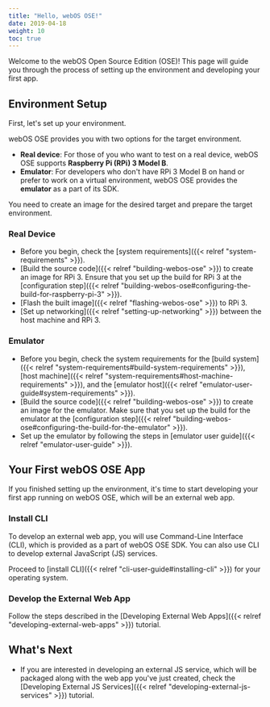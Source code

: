 ```yaml
---
title: "Hello, webOS OSE!"
date: 2019-04-18
weight: 10
toc: true
---
```


Welcome to the webOS Open Source Edition (OSE)! This page will guide you through the process of setting up the environment and developing your first app.

## Environment Setup

First, let's set up your environment.

webOS OSE provides you with two options for the target environment.

* **Real device**: For those of you who want to test on a real device, webOS OSE supports **Raspberry Pi (RPi) 3 Model B**.
* **Emulator**: For developers who don't have RPi 3 Model B on hand or prefer to work on a virtual environment, webOS OSE provides the **emulator** as a part of its SDK.

You need to create an image for the desired target and prepare the target environment.

### Real Device

* Before you begin, check the [system requirements]({{< relref "system-requirements" >}}).
* [Build the source code]({{< relref "building-webos-ose" >}}) to create an image for RPi 3. Ensure that you set up the build for RPi 3 at the [configuration step]({{< relref "building-webos-ose#configuring-the-build-for-raspberry-pi-3" >}}).
* [Flash the built image]({{< relref "flashing-webos-ose" >}}) to RPi 3.
* [Set up networking]({{< relref "setting-up-networking" >}}) between the host machine and RPi 3.

### Emulator

* Before you begin, check the system requirements for the [build system]({{< relref "system-requirements#build-system-requirements" >}}), [host machine]({{< relref "system-requirements#host-machine-requirements" >}}), and the [emulator host]({{< relref "emulator-user-guide#system-requirements" >}}).
* [Build the source code]({{< relref "building-webos-ose" >}}) to create an image for the emulator. Make sure that you set up the build for the emulator at the [configuration step]({{< relref "building-webos-ose#configuring-the-build-for-the-emulator" >}}).
* Set up the emulator by following the steps in [emulator user guide]({{< relref "emulator-user-guide" >}}).

## Your First webOS OSE App

If you finished setting up the environment, it's time to start developing your first app running on webOS OSE, which will be an external web app.

### Install CLI

To develop an external web app, you will use Command-Line Interface (CLI), which is provided as a part of webOS OSE SDK. You can also use CLI to develop external JavaScript (JS) services.

Proceed to [install CLI]({{< relref "cli-user-guide#installing-cli" >}}) for your operating system.

### Develop the External Web App

Follow the steps described in the [Developing External Web Apps]({{< relref "developing-external-web-apps" >}}) tutorial.

## What's Next

* If you are interested in developing an external JS service, which will be packaged along with the web app you've just created, check the [Developing External JS Services]({{< relref "developing-external-js-services" >}}) tutorial.

